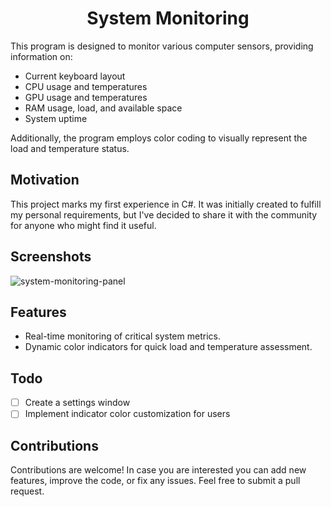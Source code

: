 <h1 align = "center">System Monitoring</h1>

This program is designed to monitor various computer sensors, providing information on:

- Current keyboard layout
- CPU usage and temperatures
- GPU usage and temperatures
- RAM usage, load, and available space
- System uptime

Additionally, the program employs color coding to visually represent the load and temperature status.

## Motivation

This project marks my first experience in C#. It was initially created to fulfill my personal requirements, but I've decided to share it with the community for anyone who might find it useful.

## Screenshots

![system-monitoring-panel](https://github.com/CzarOfScripts/system-monitoring-cSharp/assets/78804737/38d89ad7-6f82-45c4-a847-a3752ebefb78)

## Features

- Real-time monitoring of critical system metrics.
- Dynamic color indicators for quick load and temperature assessment.

## Todo

- [ ] Create a settings window
- [ ] Implement indicator color customization for users

## Contributions

Contributions are welcome! In case you are interested you can add new features, improve the code, or fix any issues. Feel free to submit a pull request.
